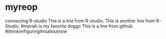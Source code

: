 # myreop
connecting R-studio
This is a line from R-studio.
This is another line from R-Studio.
#mariah is my favorite doggo
This is a line from github #ithinkimfiguringthisalloutnow
